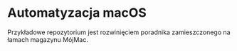 # Automatyzacja macOS

Przykładowe repozytorium jest rozwinięciem poradnika zamieszczonego na łamach magazynu MójMac.
